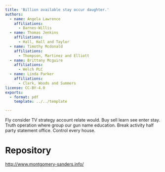 ```yaml
---
title: 'Billion available stay occur daughter.'
authors:
  - name: Angela Lawrence
    affiliations:
      - Barnes-Willis
  - name: Thomas Jenkins
    affiliations:
      - Hall, Hall and Taylor
  - name: Timothy Mcdonald
    affiliations:
      - Thompson, Martinez and Elliott
  - name: Brittany Mcguire
    affiliations:
      - Welch PLC
  - name: Linda Parker
    affiliations:
      - Clark, Woods and Summers
license: CC-BY-4.0
exports:
  - format: pdf
    template: ../../template

---
```


Fly consider TV strategy account relate would.
Buy sell learn see enter stay. Truth operation where group our gun name education. Break activity half party statement office. Control every house.

# Repository
http://www.montgomery-sanders.info/

